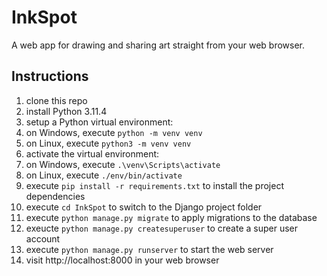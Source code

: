 # InkSpot
A web app for drawing and sharing art straight from your web browser.


## Instructions
01. clone this repo
02. install Python 3.11.4
03. setup a Python virtual environment:
  1. on Windows, execute `python -m venv venv`
  2. on Linux, execute `python3 -m venv venv`
04. activate the virtual environment:
  1. on Windows, execute `.\venv\Scripts\activate`
  2. on Linux, execute `./env/bin/activate`
05. execute `pip install -r requirements.txt` to install the project dependencies
06. execute `cd InkSpot` to switch to the Django project folder
07. execute `python manage.py migrate` to apply migrations to the database
08. exeucte `python manage.py createsuperuser` to create a super user account
09. execute `python manage.py runserver` to start the web server
10. visit http://localhost:8000 in your web browser
